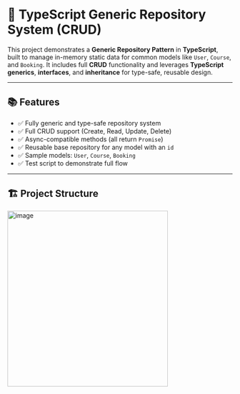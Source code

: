# 🧩 TypeScript Generic Repository System (CRUD)

This project demonstrates a **Generic Repository Pattern** in **TypeScript**, built to manage in-memory static data for common models like `User`, `Course`, and `Booking`. It includes full **CRUD** functionality and leverages **TypeScript generics**, **interfaces**, and **inheritance** for type-safe, reusable design.

---

## 📚 Features

- ✅ Fully generic and type-safe repository system
- ✅ Full CRUD support (Create, Read, Update, Delete)
- ✅ Async-compatible methods (all return `Promise`)
- ✅ Reusable base repository for any model with an `id`
- ✅ Sample models: `User`, `Course`, `Booking`
- ✅ Test script to demonstrate full flow

---

## 🏗️ Project Structure

<img width="359" height="394" alt="image" src="https://github.com/user-attachments/assets/e969454d-62be-4128-a37a-4f6d168ccb59" />

